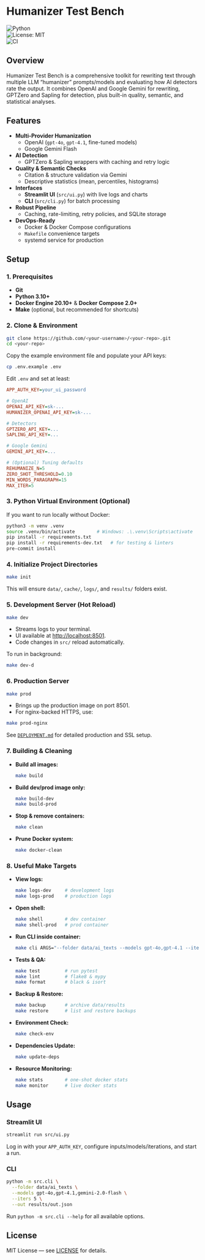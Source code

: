 # Humanizer Test Bench

![Python](https://img.shields.io/badge/python-3.10%2B-blue)  
![License: MIT](https://img.shields.io/badge/License-MIT-green)  
![CI](https://github.com/<your-username>/<your-repo>/actions/workflows/deploy.yml/badge.svg)

## Overview

Humanizer Test Bench is a comprehensive toolkit for rewriting text through multiple LLM “humanizer” prompts/models and evaluating how AI detectors rate the output. It combines OpenAI and Google Gemini for rewriting, GPTZero and Sapling for detection, plus built-in quality, semantic, and statistical analyses.

## Features

- **Multi-Provider Humanization**  
  - OpenAI (`gpt-4o`, `gpt-4.1`, fine-tuned models)  
  - Google Gemini Flash  
- **AI Detection**  
  - GPTZero & Sapling wrappers with caching and retry logic  
- **Quality & Semantic Checks**  
  - Citation & structure validation via Gemini  
  - Descriptive statistics (mean, percentiles, histograms)  
- **Interfaces**  
  - **Streamlit UI** (`src/ui.py`) with live logs and charts  
  - **CLI** (`src/cli.py`) for batch processing  
- **Robust Pipeline**  
  - Caching, rate-limiting, retry policies, and SQLite storage  
- **DevOps-Ready**  
  - Docker & Docker Compose configurations  
  - `Makefile` convenience targets  
  - systemd service for production

## Setup

### 1. Prerequisites

- **Git**  
- **Python 3.10+**  
- **Docker Engine 20.10+** & **Docker Compose 2.0+**  
- **Make** (optional, but recommended for shortcuts)  

### 2. Clone & Environment

```bash
git clone https://github.com/<your-username>/<your-repo>.git
cd <your-repo>
````

Copy the example environment file and populate your API keys:

```bash
cp .env.example .env
```

Edit `.env` and set at least:

```ini
APP_AUTH_KEY=your_ui_password

# OpenAI
OPENAI_API_KEY=sk-...
HUMANIZER_OPENAI_API_KEY=sk-...

# Detectors
GPTZERO_API_KEY=...
SAPLING_API_KEY=...

# Google Gemini
GEMINI_API_KEY=...

# (Optional) Tuning defaults
REHUMANIZE_N=5
ZERO_SHOT_THRESHOLD=0.10
MIN_WORDS_PARAGRAPH=15
MAX_ITER=5
```

### 3. Python Virtual Environment (Optional)

If you want to run locally without Docker:

```bash
python3 -m venv .venv
source .venv/bin/activate        # Windows: .\.venv\Scripts\activate
pip install -r requirements.txt
pip install -r requirements-dev.txt   # for testing & linters
pre-commit install
```

### 4. Initialize Project Directories

```bash
make init
```

This will ensure `data/`, `cache/`, `logs/`, and `results/` folders exist.

### 5. Development Server (Hot Reload)

```bash
make dev
```

* Streams logs to your terminal.
* UI available at [http://localhost:8501](http://localhost:8501).
* Code changes in `src/` reload automatically.

To run in background:

```bash
make dev-d
```

### 6. Production Server

```bash
make prod
```

* Brings up the production image on port 8501.
* For nginx-backed HTTPS, use:

```bash
make prod-nginx
```

See [`DEPLOYMENT.md`](DEPLOYMENT.md) for detailed production and SSL setup.

### 7. Building & Cleaning

* **Build all images:**

  ```bash
  make build
  ```
* **Build dev/prod image only:**

  ```bash
  make build-dev
  make build-prod
  ```
* **Stop & remove containers:**

  ```bash
  make clean
  ```
* **Prune Docker system:**

  ```bash
  make docker-clean
  ```

### 8. Useful Make Targets

* **View logs:**

  ```bash
  make logs-dev     # development logs
  make logs-prod    # production logs
  ```
* **Open shell:**

  ```bash
  make shell        # dev container
  make shell-prod   # prod container
  ```
* **Run CLI inside container:**

  ```bash
  make cli ARGS="--folder data/ai_texts --models gpt-4o,gpt-4.1 --iters 5"
  ```
* **Tests & QA:**

  ```bash
  make test         # run pytest
  make lint         # flake8 & mypy
  make format       # black & isort
  ```
* **Backup & Restore:**

  ```bash
  make backup       # archive data/results
  make restore      # list and restore backups
  ```
* **Environment Check:**

  ```bash
  make check-env
  ```
* **Dependencies Update:**

  ```bash
  make update-deps
  ```
* **Resource Monitoring:**

  ```bash
  make stats        # one-shot docker stats
  make monitor      # live docker stats
  ```

## Usage

### Streamlit UI

```bash
streamlit run src/ui.py
```

Log in with your `APP_AUTH_KEY`, configure inputs/models/iterations, and start a run.

### CLI

```bash
python -m src.cli \
  --folder data/ai_texts \
  --models gpt-4o,gpt-4.1,gemini-2.0-flash \
  --iters 5 \
  --out results/out.json
```

Run `python -m src.cli --help` for all available options.

## License

MIT License — see [LICENSE](LICENSE) for details.

